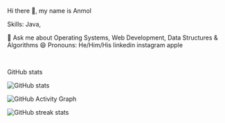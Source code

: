 Hi there 👋, my name is Anmol

Skills: Java, 

💬 Ask me about Operating Systems, Web Development, Data Structures & Algorithms
😄 Pronouns: He/Him/His
 linkedin instagram apple


  
    


  
    



    

GitHub stats

![GitHub stats](https://github-readme-stats.vercel.app/api?username=arunkudiyal&show_icons=true)  

![GitHub Activity Graph](https://activity-graph.herokuapp.com/graph?username=Anmol8604)  

![GitHub streak stats](https://github-readme-streak-stats.herokuapp.com/?user=Anmol8604) 
